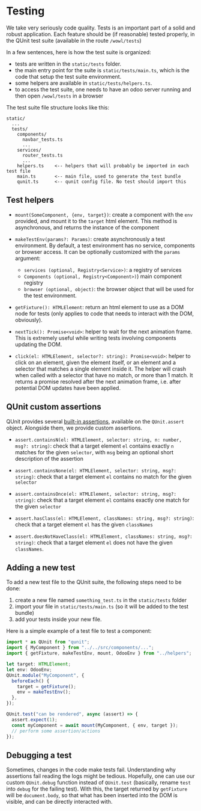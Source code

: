# Testing

We take very seriously code quality. Tests is an important part of a solid and
robust application. Each feature should be (if reasonable) tested properly, in
the QUnit test suite (available in the route `/wowl/tests`)

In a few sentences, here is how the test suite is organized:

- tests are written in the `static/tests` folder.
- the main entry point for the suite is `static/tests/main.ts`, which is the
  code that setup the test suite environment.
- some helpers are available in `static/tests/helpers.ts`.
- to access the test suite, one needs to have an odoo server running and then
  open `/wowl/tests` in a browser

The test suite file structure looks like this:

```
static/
  ...
  tests/
    components/
      navbar_tests.ts
      ...
    services/
      router_tests.ts
      ...
    helpers.ts    <-- helpers that will probably be imported in each test file
    main.ts       <-- main file, used to generate the test bundle
    qunit.ts      <-- qunit config file. No test should import this
```

## Test helpers

- `mount(SomeComponent, {env, target})`: create a component with the `env` provided,
  and mount it to the `target` html element. This method is asynchronous, and
  returns the instance of the component

- `makeTestEnv(params?: Params)`: create asynchronously a test environment. By default, a test
  environment has no service, components or browser access. It can be optionally
  customized with the `params` argument:

  - `services (optional, Registry<Service>)`: a registry of services
  - `Components (optional, Registry<Component>)`) main component registry
  - `browser (optional, object)`: the browser object that will be used for the
    test environment.

- `getFixture(): HTMLElement`: return an html element to use as a DOM node for tests (only
  applies to code that needs to interact with the DOM, obviously).

- `nextTick(): Promise<void>`: helper to wait for the next animation frame. This
  is extremely useful while writing tests involving components updating the DOM.

- `click(el: HTMLElement, selector?: string): Promise<void>`: helper to click on
  an element, given the element itself, or an element and a selector that matches
  a single element inside it. The helper will crash when called with a selector
  that have no match, or more than 1 match. It returns a promise resolved after
  the next animation frame, i.e. after potential DOM updates have been applied.

## QUnit custom assertions

QUnit provides several [built-in assertions](https://api.qunitjs.com/assert/),
available on the `QUnit.assert` object. Alongside them, we provide custom
assertions.

- `assert.containsN(el: HTMLElement, selector: string, n: number, msg?: string)`:
  check that a target element `el` contains exactly `n` matches for the given
  `selector`, with `msg` being an optional short description of the assertion

- `assert.containsNone(el: HTMLElement, selector: string, msg?: string)`: check
  that a target element `el` contains no match for the given `selector`

- `assert.containsOnce(el: HTMLElement, selector: string, msg?: string)`: check
  that a target element `el` contains exactly one match for the given `selector`

- `assert.hasClass(el: HTMLElement, classNames: string, msg?: string)`: check
  that a target element `el` has the given `classNames`

- `assert.doesNotHaveClass(el: HTMLElement, classNames: string, msg?: string)`: check
  that a target element `el` does not have the given `classNames`.

## Adding a new test

To add a new test file to the QUnit suite, the following steps need to be done:

1. create a new file named `something_test.ts` in the `static/tests` folder
2. import your file in `static/tests/main.ts` (so it will be added to the test bundle)
3. add your tests inside your new file.

Here is a simple example of a test file to test a component:

```ts
import * as QUnit from "qunit";
import { MyComponent } from "../../src/components/...";
import { getFixture, makeTestEnv, mount, OdooEnv } from "../helpers";

let target: HTMLElement;
let env: OdooEnv;
QUnit.module("MyComponent", {
  beforeEach() {
    target = getFixture();
    env = makeTestEnv();
  },
});

QUnit.test("can be rendered", async (assert) => {
  assert.expect(1);
  const myComponent = await mount(MyComponent, { env, target });
  // perform some assertion/actions
});
```

## Debugging a test

Sometimes, changes in the code make tests fail. Understanding why assertions
fail reading the logs might be tedious. Hopefully, one can use our custom
`QUnit.debug` function instead of `QUnit.test` (basically, rename `ŧest` into
`debug` for the failing test). With this, the target returned by `getFixture`
will be `document.body`, so that what has been inserted into the DOM is visible,
and can be directly interacted with.
